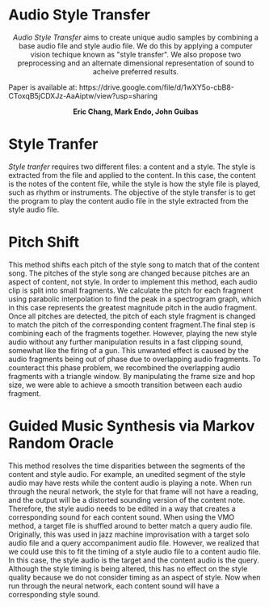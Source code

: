 # Audio Style Transfer

<p align="center"> <i>Audio Style Transfer</i> aims to create unique audio samples by combining a base audio file and style audio file. We do this by applying a computer vision techique known as "style transfer". We also propose two preprocessing and an alternate dimensional representation of sound to acheive preferred results.</p> Paper is available at: https://drive.google.com/file/d/1wXY5o-cbB8-CToxqB5jCDXJz-AaAiptw/view?usp=sharing


<p align="center"> <b>Eric Chang, Mark Endo, John Guibas</b> </p>


# Style Tranfer

*Style tranfer* requires two different files: a content and a style. The style is extracted from the file and applied to the content. In this case, the content is the notes of the content file, while the style is how the style file is played, such as rhythm or instruments. The objective of the style transfer is to get the program to play the content audio file in the style extracted from the style audio file.

# Pitch Shift
This method shifts each pitch of the style song to match that of the content song. The pitches of the style song are changed because pitches are an aspect of content, not style. In order to implement this method, each audio clip is split into small fragments. We calculate the pitch for each fragment using parabolic interpolation to find the peak in a spectrogram graph, which in this case represents the greatest magnitude pitch in the audio fragment. Once all pitches are detected, the pitch of each style fragment is changed to match the pitch of the corresponding content fragment.The final step is combining each of the fragments together. However, playing the new style audio without any further manipulation results in a fast clipping sound, somewhat like the firing of a gun. This unwanted effect is caused by the audio fragments being out of phase due to overlapping audio fragments. To counteract this phase problem, we recombined the overlapping audio fragments with a triangle window. By manipulating the frame size and hop size, we were able to achieve a smooth transition between each audio fragment.


# Guided Music Synthesis via Markov Random Oracle

This method resolves the time disparities between the segments of the content and style audio. For example, an unedited segment of the style audio may have rests while the content audio is playing a note. When run through the neural network, the style for that frame will not have a reading, and the output will be a distorted sounding version of the content note. Therefore, the style audio needs to be edited in a way that creates a corresponding sound for each content sound. When using the VMO method, a target file is shuffled around to better match a query audio file. Originally, this was used in jazz machine improvisation with a target solo audio file and a query accompaniment audio file. However, we realized that we could use this to fit the timing of a style audio file to a content audio file. In this case, the style audio is the target and the content audio is the query. Although the style timing is being altered, this has no effect on the style quality because we do not consider timing as an aspect of style. Now when run through the neural network, each content sound will have a corresponding style sound. 

